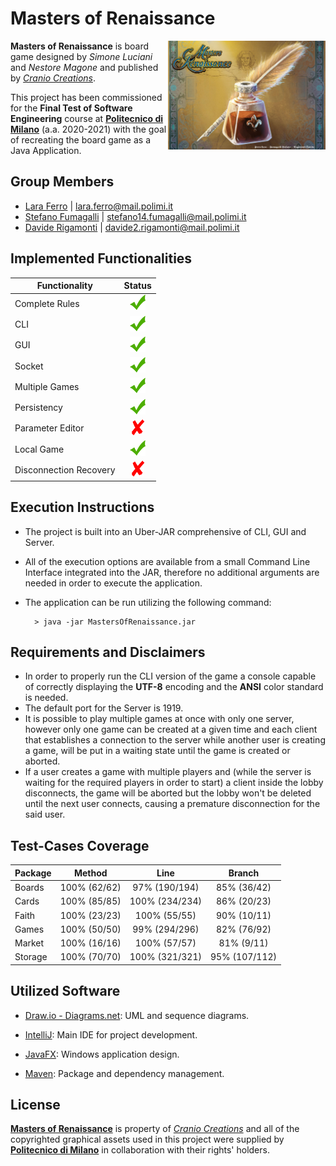  # Masters of Renaissance
 
 <img src="https://github.com/aralara/ing-sw-2021-ferro-fumagalli-rigamonti/blob/master/src/main/resources/imgs/bkgs/bkg_loading.png" width="50%" height="50%" align="right">
 
 **Masters of Renaissance** is board game designed by _Simone Luciani_ and _Nestore Magone_ and published by [_Cranio Creations_](https://www.craniocreations.it/).
 
 This project has been commissioned for the **Final Test of Software Engineering** course at [**Politecnico di Milano**] (a.a. 2020-2021) with the goal of recreating the board game as a Java Application.
 
 
 ## Group Members
* [Lara Ferro](https://github.com/aralara) | lara.ferro@mail.polimi.it 
* [Stefano Fumagalli](https://github.com/stefuma19) | stefano14.fumagalli@mail.polimi.it
* [Davide Rigamonti](https://github.com/daviderigamonti) | davide2.rigamonti@mail.polimi.it

## Implemented Functionalities

| Functionality           | Status        |
| ----------------------- |:-------------:|
| Complete Rules          | ![YES][TICK]  |
| CLI                     | ![YES][TICK]  |
| GUI                     | ![YES][TICK]  |
| Socket                  | ![YES][TICK]  |
| Multiple Games          | ![YES][TICK]  |
| Persistency             | ![YES][TICK]  |
| Parameter Editor        | ![NO][CROSS]  |
| Local Game              | ![YES][TICK]  |
| Disconnection Recovery  | ![NO][CROSS]  |

## Execution Instructions

* The project is built into an Uber-JAR comprehensive of CLI, GUI and Server.
* All of the execution options are available from a small Command Line Interface integrated into the JAR, therefore no additional arguments are needed in order to execute the application.
* The application can be run utilizing the following command:

    ```shell
      > java -jar MastersOfRenaissance.jar
    ```
    
## Requirements and Disclaimers

* In order to properly run the CLI version of the game a console capable of correctly displaying the **UTF-8** encoding and the **ANSI** color standard is needed.
* The default port for the Server is 1919.
* It is possible to play multiple games at once with only one server, however only one game can be created at a given time and each client that establishes a connection to the server while another user is creating a game, will be put in a waiting state until the game is created or aborted.
* If a user creates a game with multiple players and (while the server is waiting for the required players in order to start) a client inside the lobby disconnects, the game will be aborted but the lobby won't be deleted until the next user connects, causing a premature disconnection for the said user.

## Test-Cases Coverage 

| Package   | Method        |Line             |Branch          |
| --------- |:-------------:|:---------------:|:--------------:|
| Boards    | 100% (62/62)  |  97% (190/194)  |  85% (36/42)   |
| Cards     | 100% (85/85)  | 100% (234/234)  |  86% (20/23)   |
| Faith     | 100% (23/23)  | 100% (55/55)    |  90% (10/11)   |
| Games     | 100% (50/50)  |  99% (294/296)  |  82% (76/92)   |
| Market    | 100% (16/16)  | 100% (57/57)    |  81% (9/11)    |
| Storage   | 100% (70/70)  | 100% (321/321)  |  95% (107/112) |

## Utilized Software

* [Draw.io - Diagrams.net](https://app.diagrams.net/): UML and sequence diagrams.

* [IntelliJ](https://www.jetbrains.com/idea/): Main IDE for project development.

* [JavaFX](https://openjfx.io/): Windows application design.

* [Maven](https://maven.apache.org/): Package and dependency management.

## License

[**Masters of Renaissance**](https://craniointernational.com/products/masters-of-renaissance/) is property of [_Cranio Creations_] and all of the copyrighted graphical assets used in this project were supplied by [**Politecnico di Milano**] in collaboration with their rights' holders.

[TICK]: https://github.com/aralara/ing-sw-2021-ferro-fumagalli-rigamonti/blob/master/github/tick.png
[CROSS]: https://github.com/aralara/ing-sw-2021-ferro-fumagalli-rigamonti/blob/master/github/cross.png
[_Cranio Creations_]: https://www.craniocreations.it/
[**Politecnico di Milano**]: https://www.polimi.it/
